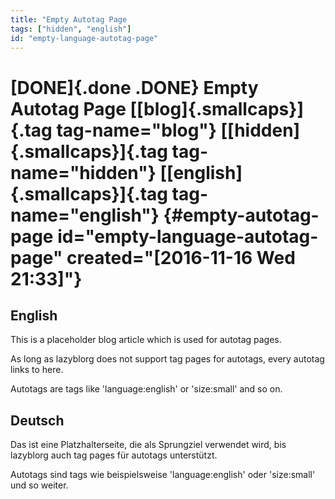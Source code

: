 ```yaml
---
title: "Empty Autotag Page                                                              "
tags: ["hidden", "english"]
id: "empty-language-autotag-page"
---
```


[DONE]{.done .DONE} Empty Autotag Page [[blog]{.smallcaps}]{.tag tag-name="blog"} [[hidden]{.smallcaps}]{.tag tag-name="hidden"} [[english]{.smallcaps}]{.tag tag-name="english"} {#empty-autotag-page id="empty-language-autotag-page" created="[2016-11-16 Wed 21:33]"}
=================================================================================================================================================================================

English
-------

This is a placeholder blog article which is used for autotag pages.

As long as lazyblorg does not support tag pages for autotags, every
autotag links to here.

Autotags are tags like \'language:english\' or \'size:small\' and so on.

Deutsch
-------

Das ist eine Platzhalterseite, die als Sprungziel verwendet wird, bis
lazyblorg auch tag pages für autotags unterstützt.

Autotags sind tags wie beispielsweise \'language:english\' oder
\'size:small\' und so weiter.
